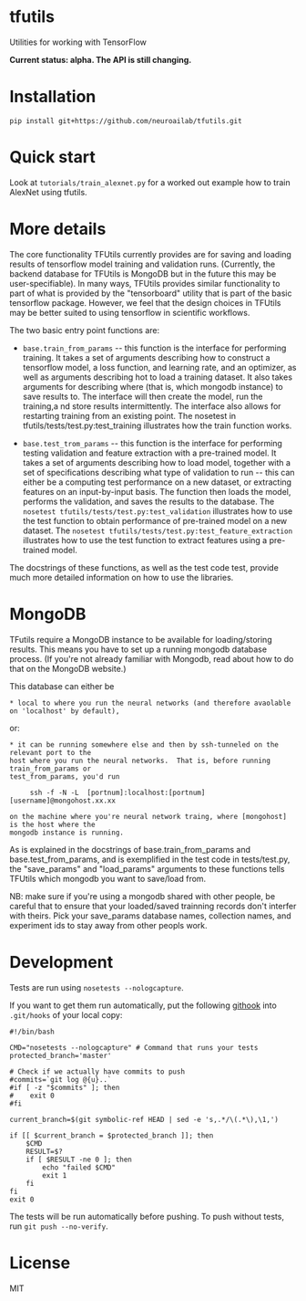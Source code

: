 # tfutils

Utilities for working with TensorFlow

**Current status: alpha. The API is still changing.**


# Installation

`pip install git+https://github.com/neuroailab/tfutils.git`


# Quick start

Look at `tutorials/train_alexnet.py` for a worked out example how to train AlexNet using tfutils.


# More details

The core functionality TFUtils currently provides are for saving and loading results of tensorflow model training and validation runs.  (Currently, the backend database for TFUtils is MongoDB but in the future this may be user-specifiable). In many ways, TFUtils provides similar functionality to part of what is provided by the "tensorboard" utility that is part of the basic tensorflow package.  However, we feel that the design choices in TFUtils may be better suited to using tensorflow in  scientific workflows.

The two basic entry point functions are:

   * `base.train_from_params` -- this function is the interface for performing training.  It takes a set of arguments describing how to construct a tensorflow model, a loss function, and learning rate, and an optimizer, as well as arguments describing hot to load a training dataset.  It also takes arguments for describing where (that is, which mongodb instance) to save results to.   The interface will then create the model, run the training,a nd store results intermittently.   The interface also allows for restarting training from an existing point.  The nosetest in tfutils/tests/test.py:test_training illustrates how the train function works.

   * `base.test_trom_params` -- this function is the interface for performing testing validation and feature extraction with a pre-trained model.  It takes a set of arguments describing how to load model, together with a set of specifications describing what type of validation to run -- this can either be a computing test performance on a new dataset, or extracting features on an input-by-input basis. The function then loads the model, performs the validation, and saves the results to the database.   The `nosetest tfutils/tests/test.py:test_validation` illustrates how to use the test function to obtain performance of pre-trained model on a new dataset.   The `nosetest tfutils/tests/test.py:test_feature_extraction` illustrates how to use the test function to extract features using a pre-trained model.

The docstrings of these functions, as well as the test code test, provide much more detailed information on how to use the libraries.


# MongoDB

TFutils require a MongoDB instance to be available for loading/storing results.   This means you have to set up a running mongodb database process. (If you're not already familiar with Mongodb, read about how to do that on the MongoDB website.)

This database can either be
   
    * local to where you run the neural networks (and therefore avaolable on 'localhost' by default), 
    
or:
    
    * it can be running somewhere else and then by ssh-tunneled on the relevant port to the 
    host where you run the neural networks.  That is, before running train_from_params or 
    test_from_params, you'd run
    
         ssh -f -N -L  [portnum]:localhost:[portnum] [username]@mongohost.xx.xx

    on the machine where you're neural network traing, where [mongohost] is the host where the 
    mongodb instance is running.
    
As is explained in the docstrings of base.train_from_params and base.test_from_params, and is exemplified in the test code in tests/test.py, the "save_params" and "load_params" arguments to these functions tells TFUtils which mongodb you want to save/load from.   

NB: make sure if you're using a mongodb shared with other people, be careful that to ensure that your loaded/saved trainning records don't interfer with theirs.   Pick your save_params database names, collection names, and experiment ids to stay away from other peopls work.

# Development

Tests are run using `nosetests --nologcapture`.

If you want to get them run automatically, put the following [githook](http://githooks.com/) into `.git/hooks` of your local copy:

```
#!/bin/bash

CMD="nosetests --nologcapture" # Command that runs your tests
protected_branch='master'

# Check if we actually have commits to push
#commits=`git log @{u}..`
#if [ -z "$commits" ]; then
#    exit 0
#fi

current_branch=$(git symbolic-ref HEAD | sed -e 's,.*/\(.*\),\1,')

if [[ $current_branch = $protected_branch ]]; then
    $CMD
    RESULT=$?
    if [ $RESULT -ne 0 ]; then
        echo "failed $CMD"
        exit 1
    fi
fi
exit 0
```

The tests will be run automatically before pushing.
To push without tests, run `git push --no-verify`.


# License

MIT
